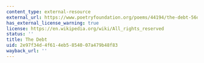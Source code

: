 ```yaml
---
content_type: external-resource
external_url: https://www.poetryfoundation.org/poems/44194/the-debt-56d22331136b0
has_external_license_warning: true
license: https://en.wikipedia.org/wiki/All_rights_reserved
status: ''
title: The Debt
uid: 2e97f34d-4f61-4eb5-8540-07a479b48f83
wayback_url: ''
---
```


